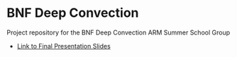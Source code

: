 # BNF Deep Convection

Project repository for the BNF Deep Convection ARM Summer School Group

- [Link to Final Presentation Slides](https://docs.google.com/presentation/d/1w3-6NOOVwdFVa9ntpVbruSAh2GrCfoKNVFmcfVTeYmQ/edit?usp=sharing)
